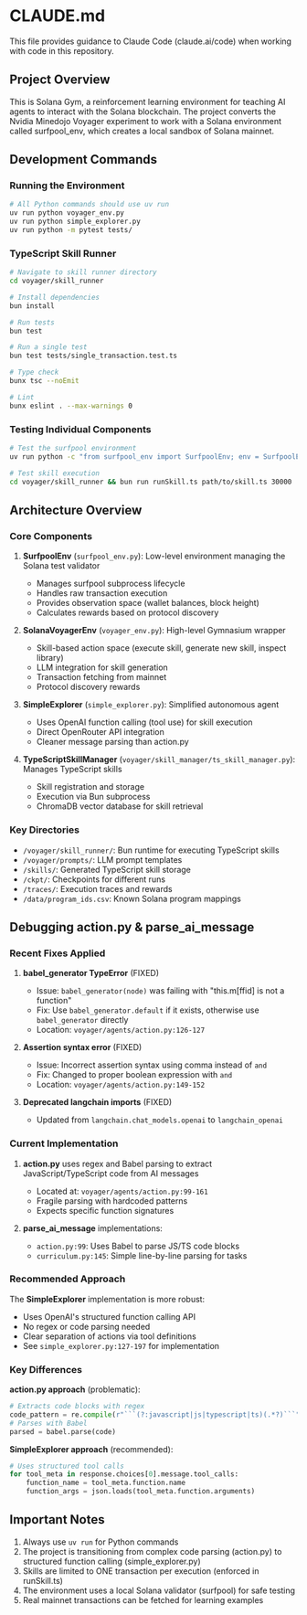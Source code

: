 # CLAUDE.md

This file provides guidance to Claude Code (claude.ai/code) when working with code in this repository.

## Project Overview

This is Solana Gym, a reinforcement learning environment for teaching AI agents to interact with the Solana blockchain. The project converts the Nvidia Minedojo Voyager experiment to work with a Solana environment called surfpool_env, which creates a local sandbox of Solana mainnet.

## Development Commands

### Running the Environment

```bash
# All Python commands should use uv run
uv run python voyager_env.py
uv run python simple_explorer.py
uv run python -m pytest tests/
```

### TypeScript Skill Runner

```bash
# Navigate to skill runner directory
cd voyager/skill_runner

# Install dependencies
bun install

# Run tests
bun test

# Run a single test
bun test tests/single_transaction.test.ts

# Type check
bunx tsc --noEmit

# Lint
bunx eslint . --max-warnings 0
```

### Testing Individual Components

```bash
# Test the surfpool environment
uv run python -c "from surfpool_env import SurfpoolEnv; env = SurfpoolEnv(); env.reset()"

# Test skill execution
cd voyager/skill_runner && bun run runSkill.ts path/to/skill.ts 30000
```

## Architecture Overview

### Core Components

1. **SurfpoolEnv** (`surfpool_env.py`): Low-level environment managing the Solana test validator
   - Manages surfpool subprocess lifecycle
   - Handles raw transaction execution
   - Provides observation space (wallet balances, block height)
   - Calculates rewards based on protocol discovery

2. **SolanaVoyagerEnv** (`voyager_env.py`): High-level Gymnasium wrapper
   - Skill-based action space (execute skill, generate new skill, inspect library)
   - LLM integration for skill generation
   - Transaction fetching from mainnet
   - Protocol discovery rewards

3. **SimpleExplorer** (`simple_explorer.py`): Simplified autonomous agent
   - Uses OpenAI function calling (tool use) for skill execution
   - Direct OpenRouter API integration
   - Cleaner message parsing than action.py

4. **TypeScriptSkillManager** (`voyager/skill_manager/ts_skill_manager.py`): Manages TypeScript skills
   - Skill registration and storage
   - Execution via Bun subprocess
   - ChromaDB vector database for skill retrieval

### Key Directories

- `/voyager/skill_runner/`: Bun runtime for executing TypeScript skills
- `/voyager/prompts/`: LLM prompt templates
- `/skills/`: Generated TypeScript skill storage
- `/ckpt/`: Checkpoints for different runs
- `/traces/`: Execution traces and rewards
- `/data/program_ids.csv`: Known Solana program mappings

## Debugging action.py & parse_ai_message

### Recent Fixes Applied

1. **babel_generator TypeError** (FIXED)
   - Issue: `babel_generator(node)` was failing with "this.m[ffid] is not a function"
   - Fix: Use `babel_generator.default` if it exists, otherwise use `babel_generator` directly
   - Location: `voyager/agents/action.py:126-127`

2. **Assertion syntax error** (FIXED)
   - Issue: Incorrect assertion syntax using comma instead of `and`
   - Fix: Changed to proper boolean expression with `and`
   - Location: `voyager/agents/action.py:149-152`

3. **Deprecated langchain imports** (FIXED)
   - Updated from `langchain.chat_models.openai` to `langchain_openai`

### Current Implementation

1. **action.py** uses regex and Babel parsing to extract JavaScript/TypeScript code from AI messages
   - Located at: `voyager/agents/action.py:99-161`
   - Fragile parsing with hardcoded patterns
   - Expects specific function signatures

2. **parse_ai_message** implementations:
   - `action.py:99`: Uses Babel to parse JS/TS code blocks
   - `curriculum.py:145`: Simple line-by-line parsing for tasks

### Recommended Approach

The **SimpleExplorer** implementation is more robust:
- Uses OpenAI's structured function calling API
- No regex or code parsing needed
- Clear separation of actions via tool definitions
- See `simple_explorer.py:127-197` for implementation

### Key Differences

**action.py approach** (problematic):
```python
# Extracts code blocks with regex
code_pattern = re.compile(r"```(?:javascript|js|typescript|ts)(.*?)```", re.DOTALL)
# Parses with Babel
parsed = babel.parse(code)
```

**SimpleExplorer approach** (recommended):
```python
# Uses structured tool calls
for tool_meta in response.choices[0].message.tool_calls:
    function_name = tool_meta.function.name
    function_args = json.loads(tool_meta.function.arguments)
```

## Important Notes

1. Always use `uv run` for Python commands
2. The project is transitioning from complex code parsing (action.py) to structured function calling (simple_explorer.py)
3. Skills are limited to ONE transaction per execution (enforced in runSkill.ts)
4. The environment uses a local Solana validator (surfpool) for safe testing
5. Real mainnet transactions can be fetched for learning examples
